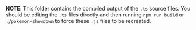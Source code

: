 **NOTE**: This folder contains the compiled output of the `.ts` source files.
You should be editing the `.ts` files directly and then running `npm run build` or
`./pokemon-showdown` to force these `.js` files to be recreated.
